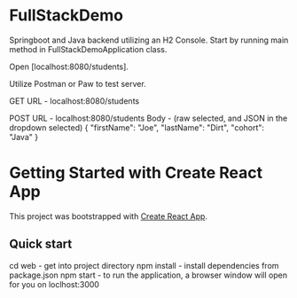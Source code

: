# FullStackDemo

Springboot and Java backend utilizing an H2 Console.
Start by running main method in FullStackDemoApplication class.

Open [localhost:8080/students].

Utilize Postman or Paw to test server.

GET 
URL - localhost:8080/students

POST
URL - localhost:8080/students
Body - (raw selected, and JSON in the dropdown selected)
{
  "firstName": "Joe",
  "lastName": "Dirt",
  "cohort": "Java"
}


# Getting Started with Create React App

This project was bootstrapped with [Create React App](https://github.com/facebook/create-react-app).

## Quick start

cd web - get into project directory
npm install - install dependencies from package.json
npm start - to run the application, a browser window will open for you on loclhost:3000

